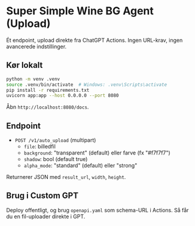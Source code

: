 # Super Simple Wine BG Agent (Upload)

Ét endpoint, upload direkte fra ChatGPT Actions. Ingen URL-krav, ingen avancerede indstillinger.

## Kør lokalt
```bash
python -m venv .venv
source .venv/bin/activate  # Windows: .venv\Scripts\activate
pip install -r requirements.txt
uvicorn app:app --host 0.0.0.0 --port 8080
```
Åbn `http://localhost:8080/docs`.

## Endpoint
- `POST /v1/auto_upload` (multipart)
  - `file`: billedfil
  - `background`: "transparent" (default) eller farve (fx "#f7f7f7")
  - `shadow`: bool (default true)
  - `alpha_mode`: "standard" (default) eller "strong"

Returnerer JSON med `result_url`, `width`, `height`.

## Brug i Custom GPT
Deploy offentligt, og brug `openapi.yaml` som schema-URL i Actions. Så får du en fil-uploader direkte i GPT.
